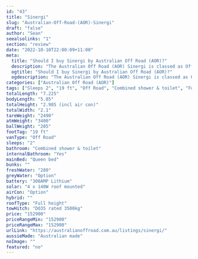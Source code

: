 ```yaml
---
id: "43"
title: "Sinergi"
slug: "Australian-Off-Road-(AOR)-Sinergi"
draft: "false"
author: "Sean"
seealsolinks: "1"
section: "review"
date: "2022-10-10T22:00:09+11:00"
meta:
  title: "Should I buy Sinergi by Australian Off Road (AOR)?"
  description: "The Australian Off Road (AOR) Sinergi is classed as Off Road, and sleeps 2 people. It is Australian made and comes in at 19 ft. It generally has Combined shower & toilet."
  ogtitle: "Should I buy Sinergi by Australian Off Road (AOR)?"
  ogdescription: "The Australian Off Road (AOR) Sinergi is classed as Off Road, and sleeps 2 people. It is Australian made and comes in at 19 ft. It generally has Combined shower & toilet."
categories: ["Australian Off Road (AOR)"]
tags: ["Sleeps 2", "19 ft", "Off Road", "Combined shower & toilet", "Full height", "Over 100k"]
totalLength: "7.225"
bodyLength: "5.85"
totalHeight: "2.985 (incl air con)"
totalWidth: "2.1"
tareWeight: "2490"
atmWeight: "3400"
ballWeight: "205"
footTag: "19 ft"
vanType: "Off Road"
sleeps: "2"
bathroom: "Combined shower & toilet"
internalBathroom: "Yes"
mainBed: "Queen bed"
bunks: ""
freshWater: "280"
greyWater: "Option"
battery: "300AMP Lithium"
solar: "4 x 140W roof mounted"
airCon: "Option"
hybrid: ""
roofType: "Full height"
towHitch: "DO35 rated 3500kg"
price: "152900"
priceRangeMin: "152900"
priceRangeMax: "152900"
urlLink: "https://australianoffroad.com.au/listings/sinergi/"
aussieMade: "Australian made"
noImage: ""
featured: "no"
---
```

